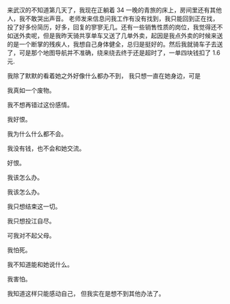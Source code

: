 来武汉的不知道第几天了，我现在正躺着 34 一晚的青旅的床上，房间里还有其他人，我不敢哭出声音。
老师发来信息问我工作有没有找到，我只能回到正在找，投了好多份简历，好多，回复的寥寥无几。还有一些销售性质的岗位，我觉得还不如送外卖呢，但是我昨天骑共享单车又送了几单外卖，起因是我点外卖的时候来送的是一个断掌的残疾人，我想自己身体健全，总归是挺好的。然后我就骑车子去送了，可是那个地图导航并不准确，绕来绕去终于还是超时了，一单四块钱扣了 1.6 元.

我除了默默的看着她之外好像什么都办不到，
我只想一直在她身边，可是

我真如一个废物。

我不想再错过这份感情。

我好恨。

我为什么什么都不会。

我没有钱，也不会和她交流。

好恨。

我该怎么办。

我该怎么办。

我只想结束这一切。

我只想投江自尽。

可我对不起父母。

我怕死。

我不知道能和她说什么。

我害怕。

我知道这样只能感动自己，
但我实在是想不到其他办法了。




